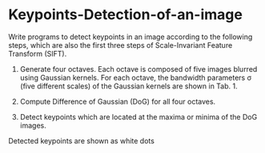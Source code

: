 # Keypoints-Detection-of-an-image
Write programs to detect keypoints in an image according to the following steps, which are also the first three steps of Scale-Invariant Feature Transform (SIFT).
1. Generate four octaves. 
Each octave is composed of five images blurred using Gaussian kernels. 
For each octave, the bandwidth parameters σ (five different scales) of the Gaussian kernels are shown in Tab. 1. 

2. Compute Difference of Gaussian (DoG) for all four octaves. 
3. Detect keypoints which are located at the maxima or minima of the DoG images. 

Detected keypoints are shown as white dots
